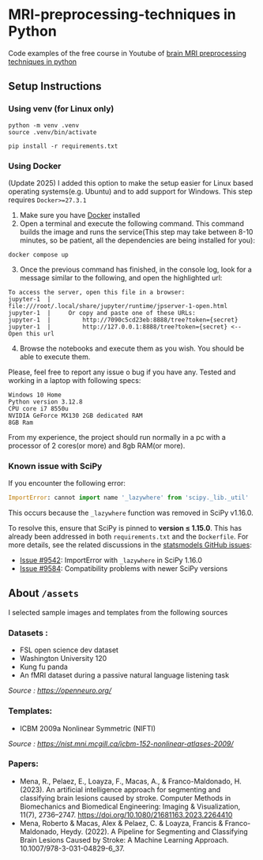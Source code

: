 # MRI-preprocessing-techniques in Python
Code examples of the free course in Youtube of [brain MRI preprocessing techniques in python](https://www.youtube.com/playlist?list=PLI3eIHxETjX4a5NMmgayg3wuM232fYIxy)

## Setup Instructions

### Using venv (for Linux only)
```
python -m venv .venv
source .venv/bin/activate

pip install -r requirements.txt
```
### Using Docker
(Update 2025) I added this option to make the setup easier for Linux based operating systems(e.g. Ubuntu) and to add support for Windows.
This step requires `Docker>=27.3.1`
1. Make sure you have [Docker](https://docs.docker.com/get-started/) installed
2. Open a terminal and execute the following command. This command builds the image and runs the service(This step may take between 8-10 minutes, so be patient, all the dependencies are being installed for you):
```
docker compose up
```

3. Once the previous command has finished, in the console log, look for a message similar to the following, and open the highlighted url:
```
To access the server, open this file in a browser:
jupyter-1  |         file:///root/.local/share/jupyter/runtime/jpserver-1-open.html
jupyter-1  |     Or copy and paste one of these URLs:
jupyter-1  |         http://7090c5cd23eb:8888/tree?token={secret}
jupyter-1  |         http://127.0.0.1:8888/tree?token={secret} <-- Open this url
```

4. Browse the notebooks and execute them as you wish. You should be able to execute them.

Please, feel free to report any issue o bug if you have any. Tested and working in a laptop with following specs:
```
Windows 10 Home
Python version 3.12.8
CPU core i7 8550u
NVIDIA GeForce MX130 2GB dedicated RAM
8GB Ram
```
From my experience, the project should run normally in a pc with a processor of 2 cores(or more) and 8gb RAM(or more).


### Known issue with SciPy
If you encounter the following error:

```python
ImportError: cannot import name '_lazywhere' from 'scipy._lib._util'
```

This occurs because the `_lazywhere` function was removed in SciPy v1.16.0.

To resolve this, ensure that SciPy is pinned to **version ≤ 1.15.0**. This has already been addressed in both `requirements.txt` and the `Dockerfile`.
For more details, see the related discussions in the [statsmodels GitHub issues](https://github.com/statsmodels/statsmodels/issues):

- [Issue #9542](https://github.com/statsmodels/statsmodels/issues/9542): ImportError with `_lazywhere` in SciPy 1.16.0
- [Issue #9584](https://github.com/statsmodels/statsmodels/issues/9584): Compatibility problems with newer SciPy versions



## About `/assets`
I selected sample images and templates from the following sources

### Datasets :
- FSL open science dev dataset
- Washington University 120
- Kung fu panda
- An fMRI dataset during a passive natural language listening task

*Source : https://openneuro.org/*

### Templates:
- ICBM 2009a Nonlinear Symmetric (NIFTI)

*Source : https://nist.mni.mcgill.ca/icbm-152-nonlinear-atlases-2009/*

### Papers:

- Mena, R., Pelaez, E., Loayza, F., Macas, A., & Franco-Maldonado, H. (2023). An artificial intelligence approach for segmenting and classifying brain lesions caused by stroke. Computer Methods in Biomechanics and Biomedical Engineering: Imaging & Visualization, 11(7), 2736–2747. https://doi.org/10.1080/21681163.2023.2264410
- Mena, Roberto & Macas, Alex & Pelaez, C. & Loayza, Francis & Franco-Maldonado, Heydy. (2022). A Pipeline for Segmenting and Classifying Brain Lesions Caused by Stroke: A Machine Learning Approach. 10.1007/978-3-031-04829-6_37. 
